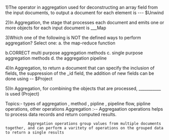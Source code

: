 1)The operator in aggregation used for deconstructing an array field from the input documents, to output a document for each element is --- $Unwind

2)In Aggregation, the stage that processes each document and emits one or more objects for each input document is ___Map

3)Which one of the following is NOT the defined ways to perform aggregation?
Select one:
a.
the map-reduce function

b.CORRECT
multi purpose aggregation methods
c.
single purpose aggregation methods
d.
the aggregation pipeline

4)In Aggregation, to return a document that can specify the inclusion of fields, the suppression of the _id field, the addition of new fields can be done using -- $Project

5)In Aggregation, for combining the objects that are processed, ___________ is used (Project)

Topics:-
types of aggregation , method , pipline , pipeline flow, pipline operations, other operations 
Aggregation :--
              Aggregaation operations helps to process data records and return computed results.

              Aggregation operations group values from multiple documents together, and can perform a varitety of operations on the grouped data to return a single results

